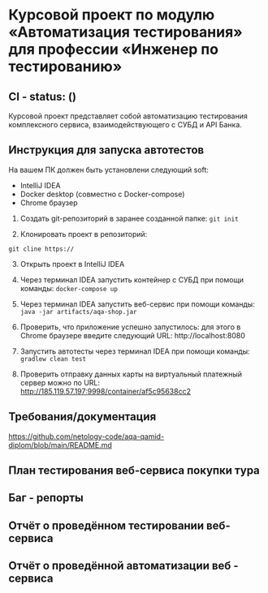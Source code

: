 # Курсовой проект по модулю «Автоматизация тестирования» для профессии «Инженер по тестированию»

## **CI - status:** ()

Курсовой проект представляет собой автоматизацию тестирования комплексного сервиса, взаимодействующего с СУБД и API Банка.

## **Инструкция для запуска автотестов**

На вашем ПК должен быть установлени следующий soft:

- IntelliJ IDEA
- Docker desktop (совместно с Docker-compose)
- Chrome браузер

1. Создать git-репозиторий в заранее созданной папке: `git init`

2. Клонировать проект в репозиторий:

`git cline https://`

3. Открыть проект в IntelliJ IDEA

4. Через терминал IDEA запустить контейнер с СУБД при помощи команды: `docker-compose up`

5. Через терминал IDEA запустить веб-сервис при помощи команды: `java -jar artifacts/aqa-shop.jar`

6. Проверить, что приложение успешно запустилось: для этого в Сhrome браузере введите следующий URL: http://localhost:8080

7. Запустить автотесты через терминал IDEA при помощи команды: `gradlew clean test`

8. Проверить отправку данных карты на виртуальный платежный сервер можно по URL: http://185.119.57.197:9998/container/af5c95638cc2

## **Требования/документация**

https://github.com/netology-code/aqa-qamid-diplom/blob/main/README.md

## **План тестирования веб-сервиса покупки тура**



## **Баг - репорты**



## **Отчёт о проведённом тестировании веб-сервиса**



## **Отчёт о проведённой автоматизации веб - сервиса**

